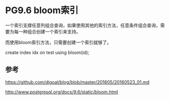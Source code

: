 # PG9.6 bloom索引

一个索引支撑任意列组合查询，如果使用其他的索引方法，任意条件组合查询，需要为每一种组合创建一个索引来支持。

而使用bloom索引方法，只需要创建一个索引就够了。

create index idx on test using bloom(id);  

## 参考 
https://github.com/digoal/blog/blob/master/201605/20160523_01.md

http://www.postgresql.org/docs/9.6/static/bloom.html
